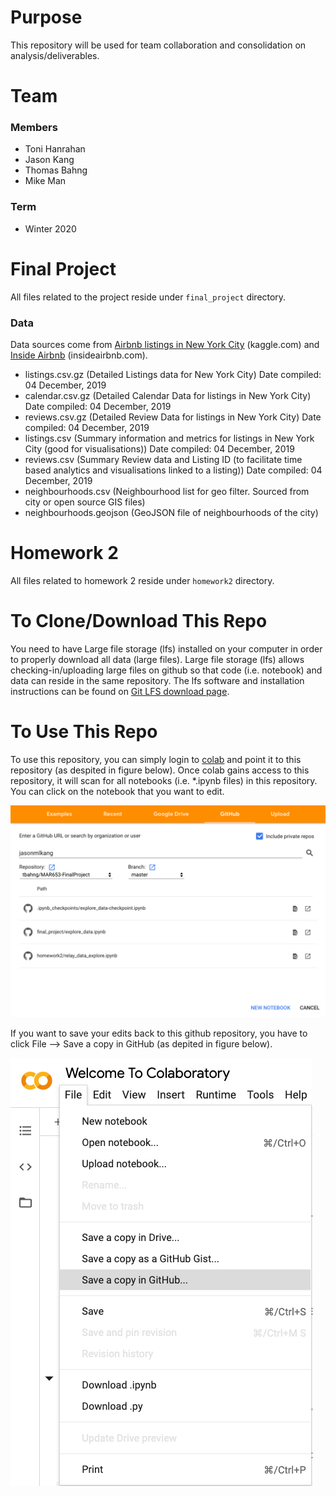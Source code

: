 # Purpose

This repository will be used for team collaboration and consolidation on
analysis/deliverables.

# Team

### Members

- Toni Hanrahan
- Jason Kang
- Thomas Bahng
- Mike Man

### Term

- Winter 2020

# Final Project

All files related to the project reside under `final_project` directory.

### Data

Data sources come from
[Airbnb listings in New York City](https://www.kaggle.com/dgomonov/new-york-city-airbnb-open-data#AB_NYC_2019.csv)
(kaggle.com) and [Inside Airbnb](http://insideairbnb.com/get-the-data.html) (insideairbnb.com).

- listings.csv.gz (Detailed Listings data for New York City) Date compiled: 04
  December, 2019
- calendar.csv.gz (Detailed Calendar Data for listings in New York City) Date
  compiled: 04 December, 2019
- reviews.csv.gz (Detailed Review Data for listings in New York City) Date
  compiled: 04 December, 2019
- listings.csv (Summary information and metrics for listings in New York City
  (good for visualisations)) Date compiled: 04 December, 2019
- reviews.csv (Summary Review data and Listing ID (to facilitate time based
  analytics and visualisations linked to a listing)) Date compiled: 04 December,
  2019
- neighbourhoods.csv (Neighbourhood list for geo filter. Sourced from city or
  open source GIS files)
- neighbourhoods.geojson (GeoJSON file of neighbourhoods of the city)

# Homework 2

All files related to homework 2 reside under `homework2` directory.

# To Clone/Download This Repo

You need to have Large file storage (lfs) installed on your computer in order
to properly download all data (large files). Large file storage (lfs) allows
checking-in/uploading large files on github so that code (i.e. notebook) and
data can reside in the same repository. The lfs software and installation
instructions can be found on
[Git LFS download page](https://git-lfs.github.com/).

# To Use This Repo

To use this repository, you can simply login to
[colab](https://colab.research.google.com/) and point it to this repository (as
despited in figure below). Once colab gains access to this repository, it will
scan for all notebooks (i.e. *.ipynb files) in this repository. You can click on
the notebook that you want to edit.

![Colab Login](/images/colab_login.png)

If you want to save your edits back to this github repository, you have to click
File --> Save a copy in GitHub (as depited in figure below).

![Colab Save](/images/colab_save.png)

